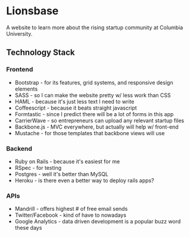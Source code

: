 Lionsbase
=========

A website to learn more about the rising startup community at Columbia University.

## Technology Stack

### Frontend

* Bootstrap - for its features, grid systems, and responsive design elements
* SASS - so I can make the website pretty w/ less work than CSS
* HAML - because it's just less text I need to write
* Coffeescript - because it beats straight javascript
* Formtastic - since I predict there will be a lot of forms in this app
* CarrierWave - so entrepreneurs can upload any relevant startup files
* Backbone.js - MVC everywhere, but actually will help w/ front-end
* Mustache - for those templates that backbone views will use

### Backend

* Ruby on Rails - because it's easiest for me
* RSpec - for testing
* Postgres - well it's better than MySQL
* Heroku - is there even a better way to deploy rails apps?

### APIs

* Mandrill - offers highest # of free email sends
* Twitter/Facebook - kind of have to nowadays
* Google Analytics - data driven development is a popular buzz word these days
